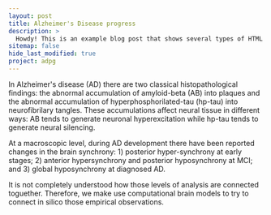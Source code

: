 ```yaml
---
layout: post
title: Alzheimer's Disease progress
description: >
  Howdy! This is an example blog post that shows several types of HTML content supported in this theme.
sitemap: false
hide_last_modified: true
project: adpg
---
```


In Alzheimer's disease (AD) there are two classical histopathological findings:
the abnormal accumulation of amyloid-beta (AB) into plaques and the abnormal accumulation of 
hyperphosphorilated-tau (hp-tau) into neurofibrilary tangles. These accumulations affect neural 
tissue in different ways: AB tends to generate neuronal hyperexcitation while hp-tau tends to 
generate neural silencing. 

At a macroscopic level, during AD development there have been reported changes 
in the brain synchrony: 1) posterior hyper-synchrony at early stages; 
2) anterior hypersynchrony and posterior hyposynchrony at MCI; and 3) global hyposynchrony at diagnosed AD.

It is not completely understood how those levels of analysis are connected toguether. Therefore, 
we make use computational brain models to try to connect in silico those empirical observations.

